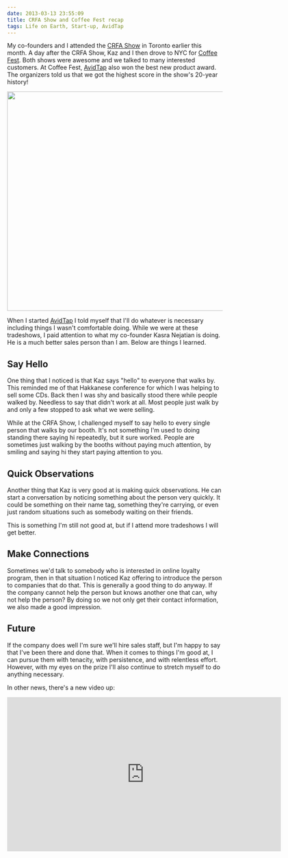 ```yaml
---
date: 2013-03-13 23:55:09
title: CRFA Show and Coffee Fest recap
tags: Life on Earth, Start-up, AvidTap
---
```

My co-founders and I attended the [CRFA Show][1] in Toronto earlier this month.
A day after the CRFA Show, Kaz and I then drove to NYC for [Coffee Fest][2].
Both shows were awesome and we talked to many interested customers. At Coffee
Fest, [AvidTap][4] also won the best new product award. The organizers told us
that we got the highest score in the show's 20-year history!

[<img src="http://imagedatastore.appspot.com/ahBzfmltYWdlZGF0YXN0b3JlcgwLEgVpbWFnZRiRTgw" width="512">][3]

When I started [AvidTap][4] I told myself that I'll do whatever is necessary
including things I wasn't comfortable doing. While we were at these tradeshows,
I paid attention to what my co-founder Kasra Nejatian is doing. He is a much
better sales person than I am. Below are things I learned.

## **Say Hello**

One thing that I noticed is that Kaz says "hello" to everyone that walks by.
This reminded me of that Hakkanese conference for which I was helping to sell
some CDs. Back then I was shy and basically stood there while people walked by.
Needless to say that didn't work at all. Most people just walk by and only a few
stopped to ask what we were selling.

While at the CRFA Show, I challenged myself to say hello to every single person
that walks by our booth. It's not something I'm used to doing standing there
saying hi repeatedly, but it sure worked. People are sometimes just walking by
the booths without paying much attention, by smiling and saying hi they start
paying attention to you.

## **Quick Observations**

Another thing that Kaz is very good at is making quick observations. He can
start a conversation by noticing something about the person very quickly.
It could be something on their name tag, something they're carrying, or even
just random situations such as somebody waiting on their friends.

This is something I'm still not good at, but if I attend more tradeshows I will
get better.

## **Make Connections**

Sometimes we'd talk to somebody who is interested in online loyalty program,
then in that situation I noticed Kaz offering to introduce the person to
companies that do that. This is generally a good thing to do anyway. If the
company cannot help the person but knows another one that can, why not help the
person? By doing so we not only get their contact information, we also made a
good impression.

## **Future**

If the company does well I'm sure we'll hire sales staff, but I'm happy to say
that I've been there and done that. When it comes to things I'm good at, I can
pursue them with tenacity, with persistence, and with relentless effort.
However, with my eyes on the prize I'll also continue to stretch myself to do
anything necessary.

In other news, there's a new video up:
  
<iframe width="640" height="360" src="http://www.youtube.com/embed/AA9-_440lGI" frameborder="0" allowfullscreen></iframe>

  [1]: http://www.crfa.ca/tradeshows/crfashow/
  [2]: http://www.coffeefest.com/
  [3]: http://imagedatastore.appspot.com/ahBzfmltYWdlZGF0YXN0b3JlcgwLEgVpbWFnZRiRTgw
  [4]: http://avidtap.com
